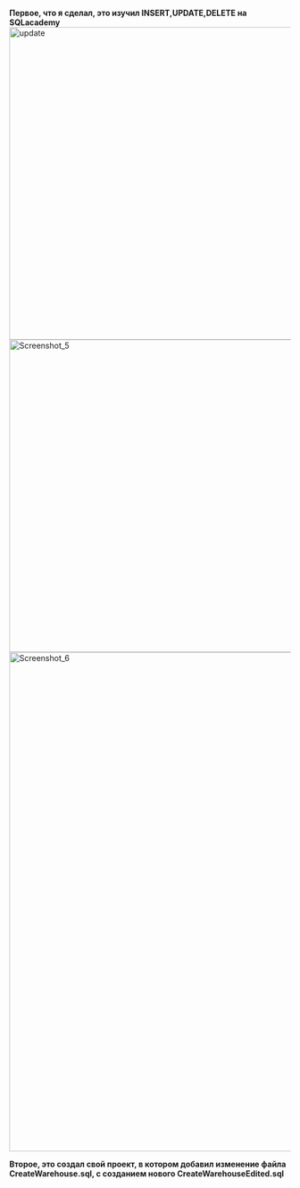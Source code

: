 **Первое, что я сделал, это изучил INSERT,UPDATE,DELETE на SQLacademy**
<img width="559" alt="update" src="https://github.com/user-attachments/assets/ebd8f8ac-87de-4752-ba7d-c727b99399ed">
<img width="559" alt="Screenshot_5" src="https://github.com/user-attachments/assets/fbf430a2-f2aa-4116-b875-60b19149d0a8">
<img width="893" alt="Screenshot_6" src="https://github.com/user-attachments/assets/21f636b2-99b0-4bb3-ab28-a5c8cd141836">

**Второе, это создал свой проект, в котором добавил изменение файла CreateWarehouse.sql, с созданием нового CreateWarehouseEdited.sql**


